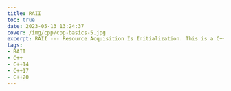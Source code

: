 ```yaml
---
title: RAII
toc: true
date: 2023-05-13 13:24:37
cover: /img/cpp/cpp-basics-5.jpg
excerpt: RAII --- Resource Acquisition Is Initialization. This is a C++ programming technique which binds the life cycle of a resource that must be acquired before use to the lifetime of an object.
tags:
- RAII
- C++
- C++14
- C++17
- C++20
---
```


